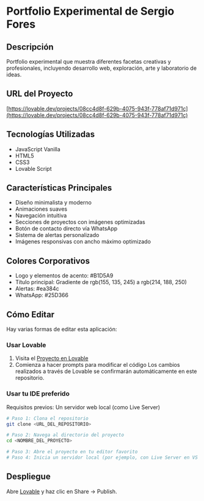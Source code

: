 
# Portfolio Experimental de Sergio Fores

## Descripción
Portfolio experimental que muestra diferentes facetas creativas y profesionales, incluyendo desarrollo web, exploración, arte y laboratorio de ideas.

## URL del Proyecto
[https://lovable.dev/projects/08cc4d8f-629b-4075-943f-778af71d971c](https://lovable.dev/projects/08cc4d8f-629b-4075-943f-778af71d971c)

## Tecnologías Utilizadas
- JavaScript Vanilla
- HTML5
- CSS3
- Lovable Script

## Características Principales
- Diseño minimalista y moderno
- Animaciones suaves
- Navegación intuitiva
- Secciones de proyectos con imágenes optimizadas
- Botón de contacto directo vía WhatsApp
- Sistema de alertas personalizado
- Imágenes responsivas con ancho máximo optimizado

## Colores Corporativos
- Logo y elementos de acento: #B1D5A9
- Título principal: Gradiente de rgb(155, 135, 245) a rgb(214, 188, 250)
- Alertas: #ea384c
- WhatsApp: #25D366

## Cómo Editar
Hay varias formas de editar esta aplicación:

### Usar Lovable
1. Visita el [Proyecto en Lovable](https://lovable.dev/projects/08cc4d8f-629b-4075-943f-778af71d971c)
2. Comienza a hacer prompts para modificar el código
Los cambios realizados a través de Lovable se confirmarán automáticamente en este repositorio.

### Usar tu IDE preferido
Requisitos previos: Un servidor web local (como Live Server)

```sh
# Paso 1: Clona el repositorio
git clone <URL_DEL_REPOSITORIO>

# Paso 2: Navega al directorio del proyecto
cd <NOMBRE_DEL_PROYECTO>

# Paso 3: Abre el proyecto en tu editor favorito
# Paso 4: Inicia un servidor local (por ejemplo, con Live Server en VS Code)
```

## Despliegue
Abre [Lovable](https://lovable.dev/projects/08cc4d8f-629b-4075-943f-778af71d971c) y haz clic en Share -> Publish.
